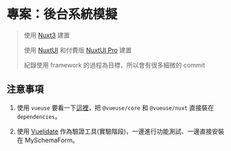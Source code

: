 # 專案：後台系統模擬

> 使用 [Nuxt3](https://nuxt.com/docs/getting-started/introduction) 建置
>
> 使用 [NuxtUI](https://ui.nuxt.com/) 和付費版 [NuxtUI Pro](https://ui.nuxt.com/pro/pricing) 建置
>
> 紀錄使用 framework 的過程為目標，所以會有很多細微的 commit

## 注意事項

1. 使用 `vueuse` 要看一下[這裡](https://nuxt.com/modules/vueuse)，把 `@vueuse/core` 和 `@vueuse/nuxt` 直接裝在 `dependencies`。

2. 使用 [Vuelidate](https://vuelidate-next.netlify.app/) 作為驗證工具(實驗階段)，一邊進行功能測試、一邊直接安裝在 MySchemaForm。
